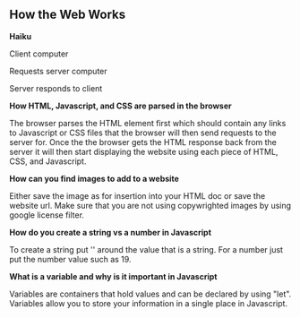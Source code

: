 ## How the Web Works

**Haiku**

Client computer

Requests server computer

Server responds to client

**How HTML, Javascript, and CSS are parsed in the browser**

The browser parses the HTML element first which should contain any links to Javascript or CSS files that the browser will then send requests to the server for. Once the the browser gets the HTML response back from the server it will then start displaying the website using each piece of HTML, CSS, and Javascript.

**How can you find images to add to a website**

Either save the image as for insertion into your HTML doc or save the website url. Make sure that you are not using copywrighted images by using google license filter.

**How do you create a string vs a number in Javascript**

To create a string put '' around the value that is a string. For a number just put the number value such as 19.

**What is a variable and why is it important in Javascript**

Variables are containers that hold values and can be declared by using "let". Variables allow you to store your information in a single place in Javascript.



